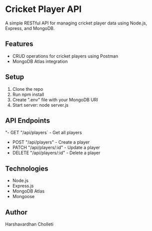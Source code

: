 # Cricket Player API
A simple RESTful API for managing cricket player data using Node.js, Express, and MongoDB.

## Features
- CRUD operations for cricket players using Postman
- MongoDB Atlas integration

## Setup
1. Clone the repo
2. Run npm install
3. Create ".env" file with your MongoDB URI
4. Start server: node server.js

## API Endpoints
"- GET "/api/players` - Get all players
- POST "/api/players" - Create a player
- PATCH "/api/players/:id" - Update a player
- DELETE "/api/players/:id" - Delete a player

## Technologies
- Node.js
- Express.js
- MongoDB Atlas
- Mongoose

## Author
Harshavardhan Cholleti
